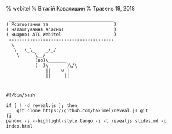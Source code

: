 % webitel
% Віталій Ковалишин
% Травень 19, 2018


~~~~~~~~~~~~~~~~~~~~~~~~~~~~~~~~~~~~~~~~~~ {.textinfo}
 ________________________________________
( Розгортання та                         )
( налаштування власної                   )
( хмарної АТС Webitel                    )
 ----------------------------------------
  \
   \   \_\_    _/_/
    \      \__/
           (oo)\_______
           (__)\       )\/\
               ||----w |
               ||     ||
~~~~~~~~~~~~~~~~~~~~~~~~~~~~~~~~~~~~~~~~~~~~


#

~~~~~~~~~~~~~~~~~~~~~~~~~~~~~~~~~~~~~~~~~~ {.bash}
#!/bin/bash

if [ ! -d reveal.js ]; then
    git clone https://github.com/hakimel/reveal.js.git
fi
pandoc -s --highlight-style tango -i -t revealjs slides.md -o index.html
~~~~~~~~~~~~~~~~~~~~~~~~~~~~~~~~~~~~~~~~~~~~
